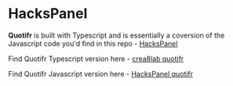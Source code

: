 # HacksPanel

**Quotifr** is built with Typescript and is essentially a coversion of the Javascript code you'd find in this repo - [HacksPanel](https://github.com/phavor/HacksPanel)

Find Quotifr Typescript version here - [crea8lab quotifr](https://crea8lab.github.io/quotifr/)

Find Quotifr Javascript version here - [HacksPanel quotifr](https://phavor.github.io/HacksPanel/quotifr/)